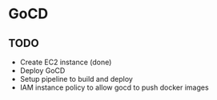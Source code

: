 # GoCD

## TODO
* Create EC2 instance (done)
* Deploy GoCD
* Setup pipeline to build and deploy
* IAM instance policy to allow gocd to push docker images

